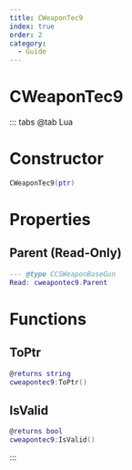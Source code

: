 ```yaml
---
title: CWeaponTec9
index: true
order: 2
category:
  - Guide
---
```


# CWeaponTec9

::: tabs
@tab Lua
# Constructor
```lua
CWeaponTec9(ptr)
```
# Properties
## Parent (Read-Only)
```lua
--- @type CCSWeaponBaseGun
Read: cweapontec9.Parent
```
# Functions
## ToPtr
```lua
@returns string
cweapontec9:ToPtr()
```
## IsValid
```lua
@returns bool
cweapontec9:IsValid()
```

:::
